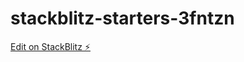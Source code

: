 # stackblitz-starters-3fntzn

[Edit on StackBlitz ⚡️](https://stackblitz.com/edit/stackblitz-starters-3fntzn)